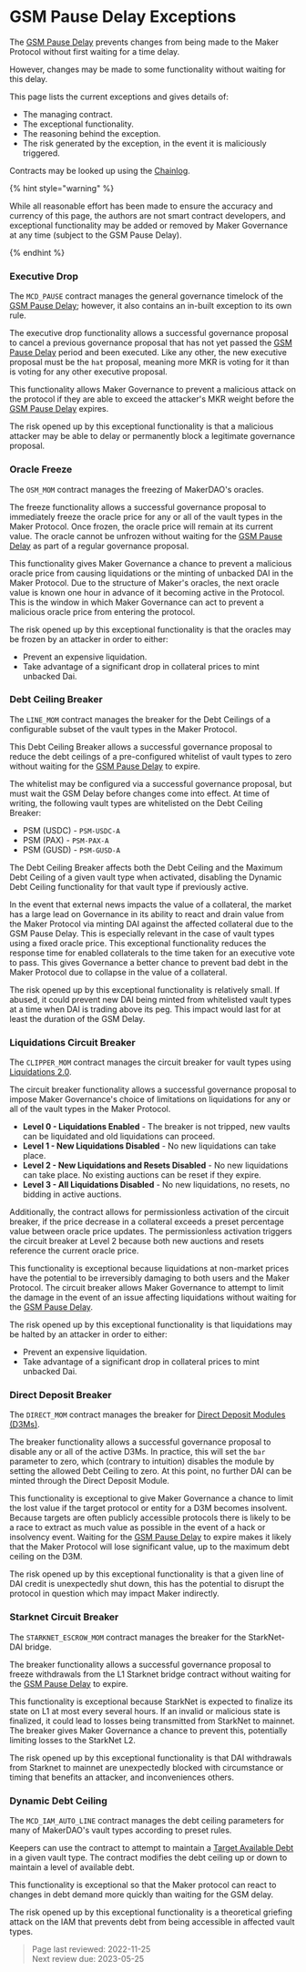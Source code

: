 # GSM Pause Delay Exceptions

The [GSM Pause Delay](../parameter-index/core/param-gsm-pause-delay.md) prevents changes from being made to the Maker Protocol without first waiting for a time delay. 

However, changes may be made to some functionality without waiting for this delay. 

This page lists the current exceptions and gives details of: 
* The managing contract.
* The exceptional functionality.
* The reasoning behind the exception.
* The risk generated by the exception, in the event it is maliciously triggered.

Contracts may be looked up using the [Chainlog](https://chainlog.makerdao.com/).

{% hint style="warning" %}

While all reasonable effort has been made to ensure the accuracy and currency of this page, the authors are not smart contract developers, and exceptional functionality may be added or removed by Maker Governance at any time (subject to the GSM Pause Delay).

{% endhint %}

### Executive Drop

The `MCD_PAUSE` contract manages the general governance timelock of the [GSM Pause Delay](../parameter-index/core/param-gsm-pause-delay.md); however, it also contains an in-built exception to its own rule.

The executive drop functionality allows a successful governance proposal to cancel a previous governance proposal that has not yet passed the [GSM Pause Delay](../parameter-index/core/param-gsm-pause-delay.md) period and been executed. Like any other, the new executive proposal must be the `hat` proposal, meaning more MKR is voting for it than is voting for any other executive proposal. 

This functionality allows Maker Governance to prevent a malicious attack on the protocol if they are able to exceed the attacker's MKR weight before the [GSM Pause Delay](../parameter-index/core/param-gsm-pause-delay.md) expires.

The risk opened up by this exceptional functionality is that a malicious attacker may be able to delay or permanently block a legitimate governance proposal.

### Oracle Freeze

The `OSM_MOM` contract manages the freezing of MakerDAO's oracles. 

The freeze functionality allows a successful governance proposal to immediately freeze the oracle price for any or all of the vault types in the Maker Protocol. Once frozen, the oracle price will remain at its current value. The oracle cannot be unfrozen without waiting for the [GSM Pause Delay](../parameter-index/core/param-gsm-pause-delay.md) as part of a regular governance proposal.

This functionality gives Maker Governance a chance to prevent a malicious oracle price from causing liquidations or the minting of unbacked DAI in the Maker Protocol. Due to the structure of Maker's oracles, the next oracle value is known one hour in advance of it becoming active in the Protocol. This is the window in which Maker Governance can act to prevent a malicious oracle price from entering the protocol.

The risk opened up by this exceptional functionality is that the oracles may be frozen by an attacker in order to either:
* Prevent an expensive liquidation. 
* Take advantage of a significant drop in collateral prices to mint unbacked Dai.

### Debt Ceiling Breaker

The `LINE_MOM` contract manages the breaker for the Debt Ceilings of a configurable subset of the vault types in the Maker Protocol.

This Debt Ceiling Breaker allows a successful governance proposal to reduce the debt ceilings of a pre-configured whitelist of vault types to zero without waiting for the [GSM Pause Delay](../parameter-index/core/param-gsm-pause-delay.md) to expire.

The whitelist may be configured via a successful governance proposal, but must wait the GSM Delay before changes come into effect. At time of writing, the following vault types are whitelisted on the Debt Ceiling Breaker:
* PSM (USDC) - `PSM-USDC-A`
* PSM (PAX) - `PSM-PAX-A`
* PSM (GUSD) - `PSM-GUSD-A`

The Debt Ceiling Breaker affects both the Debt Ceiling and the Maximum Debt Ceiling of a given vault type when activated, disabling the Dynamic Debt Ceiling functionality for that vault type if previously active.

In the event that external news impacts the value of a collateral, the market has a large lead on Governance in its ability to react and drain value from the Maker Protocol via minting DAI against the affected collateral due to the GSM Pause Delay. This is especially relevant in the case of vault types using a fixed oracle price. This exceptional functionality reduces the response time for enabled collaterals to the time taken for an executive vote to pass. This gives Governance a better chance to prevent bad debt in the Maker Protocol due to collapse in the value of a collateral.  

The risk opened up by this exceptional functionality is relatively small. If abused, it could prevent new DAI being minted from whitelisted vault types at a time when DAI is trading above its peg. This impact would last for at least the duration of the GSM Delay. 

### Liquidations Circuit Breaker

The `CLIPPER_MOM` contract manages the circuit breaker for vault types using [Liquidations 2.0](https://docs.makerdao.com/smart-contract-modules/dog-and-clipper-detailed-documentation). 

The circuit breaker functionality allows a successful governance proposal to impose Maker Governance's choice of limitations on liquidations for any or all of the vault types in the Maker Protocol.
* **Level 0 - Liquidations Enabled** - The breaker is not tripped, new vaults can be liquidated and old liquidations can proceed.
* **Level 1 - New Liquidations Disabled** - No new liquidations can take place.
* **Level 2 - New Liquidations and Resets Disabled** - No new liquidations can take place. No existing auctions can be reset if they expire.
* **Level 3 - All Liquidations Disabled** - No new liquidations, no resets, no bidding in active auctions. 

Additionally, the contract allows for permissionless activation of the circuit breaker, if the price decrease in a collateral exceeds a preset percentage value between oracle price updates. The permissionless activation triggers the circuit breaker at Level 2 because both new auctions and resets reference the current oracle price. 

This functionality is exceptional because liquidations at non-market prices have the potential to be irreversibly damaging to both users and the Maker Protocol. The circuit breaker allows Maker Governance to attempt to limit the damage in the event of an issue affecting liquidations without waiting for the [GSM Pause Delay](../parameter-index/core/param-gsm-pause-delay.md).

The risk opened up by this exceptional functionality is that liquidations may be halted by an attacker in order to either:
* Prevent an expensive liquidation. 
* Take advantage of a significant drop in collateral prices to mint unbacked Dai.

### Direct Deposit Breaker

The `DIRECT_MOM` contract manages the breaker for [Direct Deposit Modules (D3Ms)](../module-index/module-dai-direct-deposit.md).

The breaker functionality allows a successful governance proposal to disable any or all of the active D3Ms. In practice, this will set the `bar` parameter to zero, which (contrary to intuition) disables the module by setting the allowed Debt Ceiling to zero. At this point, no further DAI can be minted through the Direct Deposit Module.

This functionality is exceptional to give Maker Governance a chance to limit the lost value if the target protocol or entity for a D3M becomes insolvent. Because targets are often publicly accessible protocols there is likely to be a race to extract as much value as possible in the event of a hack or insolvency event. Waiting for the [GSM Pause Delay](../parameter-index/core/param-gsm-pause-delay.md) to expire makes it likely that the Maker Protocol will lose significant value, up to the maximum debt ceiling on the D3M. 

The risk opened up by this exceptional functionality is that a given line of DAI credit is unexpectedly shut down, this has the potential to disrupt the protocol in question which may impact Maker indirectly.

### Starknet Circuit Breaker

The `STARKNET_ESCROW_MOM` contract manages the breaker for the StarkNet-DAI bridge. 

The breaker functionality allows a successful governance proposal to freeze withdrawals from the L1 Starknet bridge contract without waiting for the [GSM Pause Delay](../parameter-index/core/param-gsm-pause-delay.md) to expire. 

This functionality is exceptional because StarkNet is expected to finalize its state on L1 at most every several hours. If an invalid or malicious state is finalized, it could lead to losses being transmitted from StarkNet to mainnet. The breaker gives Maker Governance a chance to prevent this, potentially limiting losses to the StarkNet L2.

The risk opened up by this exceptional functionality is that DAI withdrawals from Starknet to mainnet are unexpectedly blocked with circumstance or timing that benefits an attacker, and inconveniences others. 

### Dynamic Debt Ceiling

The `MCD_IAM_AUTO_LINE` contract manages the debt ceiling parameters for many of MakerDAO's vault types according to preset rules.

Keepers can use the contract to attempt to maintain a [Target Available Debt](../module-index/module-dciam.md) in a given vault type. The contract modifies the debt ceiling up or down to maintain a level of available debt.

This functionality is exceptional so that the Maker protocol can react to changes in debt demand more quickly than waiting for the GSM delay.

The risk opened up by this exceptional functionality is a theoretical griefing attack on the IAM that prevents debt from being accessible in affected vault types.


>Page last reviewed: 2022-11-25  
>Next review due: 2023-05-25   
